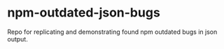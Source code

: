 # npm-outdated-json-bugs
Repo for replicating and demonstrating found npm outdated bugs in json output.
